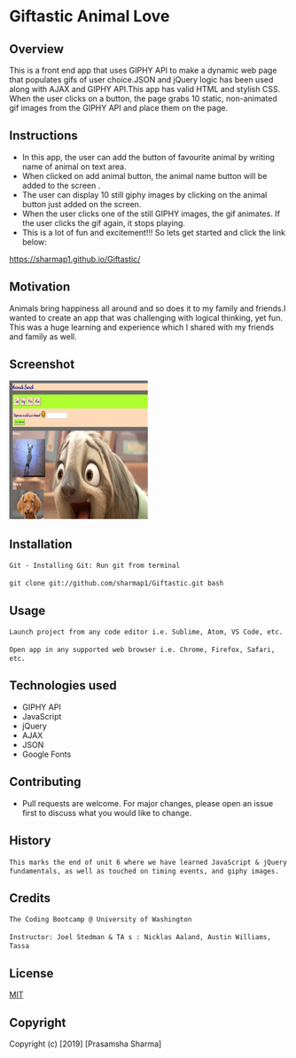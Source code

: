 # Giftastic Animal Love
## Overview

This is a front end app that uses GIPHY API to make a dynamic web page that populates gifs of user choice.JSON and jQuery logic has been used along with AJAX and GIPHY API.This app has valid HTML and stylish CSS.
When the user clicks on a button, the page grabs 10 static, non-animated gif images from the GIPHY API and place them on the page.

## Instructions
* In this app, the user can add the button of favourite animal by writing name of animal on text area. 
* When clicked on add animal button, the animal name button will be added to the screen .
* The user can display 10 still giphy images by clicking on the animal button just added on the screen. 
* When the user clicks one of the still GIPHY images, the gif animates. If the user clicks the gif again, it stops playing.
* This is a lot of fun and excitement!!! So lets get started and click the link below: 

https://sharmap1.github.io/Giftastic/

## Motivation
Animals bring happiness all around and so does it to my family and friends.I wanted to create an app that was challenging with logical thinking, yet fun. This was a huge learning and experience which I shared with my friends and family as well.
 
## Screenshot
<img src="assets/images/screenshot.png" width="250" height="250"> 

## Installation
```
Git - Installing Git: Run git from terminal

git clone git://github.com/sharmap1/Giftastic.git bash

```
## Usage
```
Launch project from any code editor i.e. Sublime, Atom, VS Code, etc.

Open app in any supported web browser i.e. Chrome, Firefox, Safari, etc.
```
## Technologies used
* GIPHY API
* JavaScript
* jQuery
* AJAX
* JSON
* Google Fonts




## Contributing

* Pull requests are welcome. For major changes, please open an issue first to discuss what you would like to change.


## History
```
This marks the end of unit 6 where we have learned JavaScript & jQuery fundamentals, as well as touched on timing events, and giphy images.
```
## Credits
```
The Coding Bootcamp @ University of Washington

Instructor: Joel Stedman & TA s : Nicklas Aaland, Austin Williams, Tassa
```

## License
[MIT](https://choosealicense.com/licenses/mit/)

## Copyright
Copyright (c) [2019] [Prasamsha Sharma]

